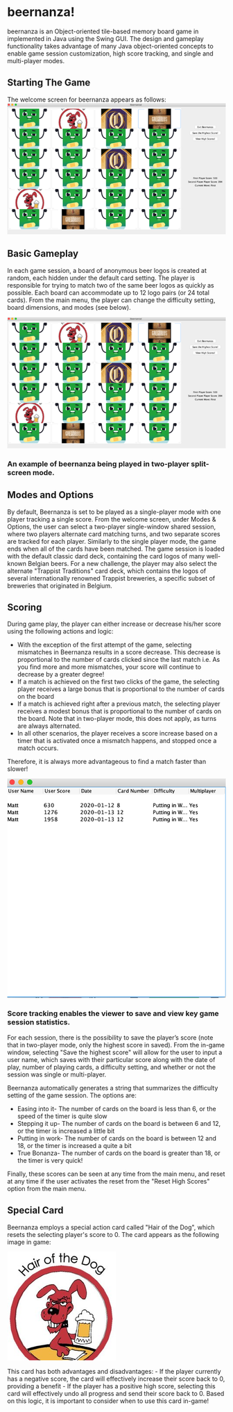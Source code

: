 # beernanza!
beernanza is an Object-oriented tile-based memory board game in implemented in Java using the Swing GUI. The design and gameplay functionality takes advantage of many Java object-oriented concepts to enable game session customization, high score tracking, and single and multi-player modes. 

## Starting The Game 

The welcome screen for beernanza appears as follows: 
![Image description](https://github.com/matt-sd-watson/beernanza/blob/master/screenshot/gameplay.png)

## Basic Gameplay

In each game session, a board of anonymous beer logos is created at random, each hidden under the default card setting. The player is responsible for trying to match two of the same beer logos as quickly as possible. Each board can accommodate up to 12 logo pairs (or 24 total cards). From the main menu, the player can change the difficulty setting, board dimensions, and modes (see below). 

![Image description](https://github.com/matt-sd-watson/beernanza/blob/master/screenshot/gameplay.png)

### An example of beernanza being played in two-player split-screen mode. 

## Modes and Options

By default, Beernanza is set to be played as a single-player mode with one player tracking a single score. From the welcome screen, under Modes & Options, the user can select a two-player single-window shared session, where two players alternate card matching turns, and
two separate scores are tracked for each player. Similarly to the single player mode, the game ends when all of the cards have been 
matched.  The game session is loaded with the default classic dard deck, containing the card logos of many well-known Belgian
beers. For a new challenge, the player may also select the alternate "Trappist Traditions" card deck, which contains
the logos of several internationally renowned Trappist breweries, a specific subset of breweries that originated in Belgium. 

## Scoring
During game play, the player can either increase or decrease his/her score using the following actions and logic: 
- With the exception of the first attempt of the game, selecting mismatches in Beernanza results in a score decrease. This decrease is proportional to the number of cards clicked since the last match i.e. As you find more and more mismatches, your score will continue to decrease by a greater degree!
- If a match is achieved on the first two clicks of the game, the selecting player receives a large bonus that is proportional to the number of cards on the board
- If a match is achieved right after a previous match, the selecting player receives a modest bonus that is  proportional to the number of cards on the board. Note that in two-player mode, this does not apply, as turns are always alternated. 
- In all other scenarios, the player receives a score increase based on a timer that is activated once a mismatch happens, and stopped once a match occurs. 

Therefore, it is always more advantageous to find a match faster than slower!

![Image description](https://github.com/matt-sd-watson/beernanza/blob/master/screenshot/score_list.png)
### Score tracking enables the viewer to save and view key game session statistics. 

For each session, there is the possibility to save the player’s score (note that in two-player mode, only the highest score in saved).
From the in-game window, selecting "Save the highest score" will allow for the user to input a user name, which saves with their
particular score along with the date of play, number of playing cards, a difficulty setting, and whether or not the session was 
single or multi-player. 

Beernanza automatically generates a string that summarizes the difficulty setting of the game session. The options are: 
- Easing into it- The number of cards on the board is less than 6, or the speed of the timer is quite slow
- Stepping it up- The number of cards on the board is between 6 and 12, or the timer is increased a little bit
- Putting in work- The number of cards on the board is between 12 and 18, or the timer is increased a quite a bit
- True Bonanza- The number of cards on the board is greater than 18, or the timer is very quick!

Finally, these scores can be seen at any time from the main menu, and reset at any time if the user activates the reset from the
"Reset High Scores" option from the main menu.  

## Special Card
Beernanza employs a special action card called "Hair of the Dog", which resets the selecting player's score to 0. The card appears as the following image in game: 

![Image description](https://github.com/matt-sd-watson/beernanza/blob/master/screenshot/reset.jpg)

This card has both advantages and disadvantages: 
	- If the player currently has a negative score, the card will effectively increase their score back to 0, providing a benefit
	- If the player has a positive high score, selecting this card will effectively undo all progress and send their score
	  back to 0. Based on this logic, it is important to consider when to use this card in-game!
